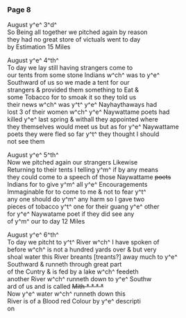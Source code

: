 <div style="page-break-before:always;"></div>

### Page 8

August y^e^ 3^d^\
So Being all together we pitched again by reason\
they had no great store of victuals went to day\
by Estimation 15 Miles

August y^e^ 4^th^\
To day we lay still having strangers come to\
our tents from some stone Indians w^ch^ was to y^e^\
Southward of us so we made a tent for our\
strangers & provided them something to Eat &\
some Tobacco for to smoak it so they told us\
their news w^ch^ was y^t^ y^e^ Nayhaythaways had\
lost 3 of their women w^ch^ y^e^ Naywattame poets had\
killed y^e^ last spring & withall they appointed where\
they themselves would meet us but as for y^e^ Naywattame\
poets they were fled so far y^t^ they thought I should\
not see them

August y^e^ 5^th^\
Now we pitched again our strangers Likewise\
Returning to their tents I telling y^m^ if by any means\
they could come to a speech of those Naywattame ~~poets~~\
Indians for to give y^m^ all y^e^ Encouragements\
Immaginable for to come to me & not to fear y^t^\
any one should do y^m^ any harm so I gave two\
pieces of tobacco y^t^ one for their guang y^e^ other\
for y^e^ Naywatame poet if they did see any \
of y^m^ our to day 12 Miles

August y^e^ 6^th^\
To day we pitcht to y^t^ River w^ch^ I have spoken of\
before w^ch^ is not a hundred yards over & but very\
shoal water this River breants [treants?] away much to y^e^\
Southward & runneth through great part\
of the Cuntry & is fed by a lake w^ch^ feedeth\
another River w^ch^ runneth down to y^e^ Southw\
ard of us and is called ~~Mith \* \* \* \*~~\
Now y^e^ water w^ch^ runneth down this\
River is of a Blood red Colour by y^e^ descripti\
on
